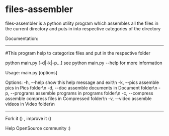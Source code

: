 # files-assembler
files-assembler is a python utility program which assembles all the files in the current directory and puts in into respective categories of the directory 

Documentation:
*****************************************************************************************************************************

#This program help to categorize files and put in the respective folder 

python main.py [-d|-k|-p...] see python main.py --help for more information 

Usage: main.py [options]

Options:
  -h, --help      show this help message and exit\n
  -k, --pics      assemble pics in Pics folder\n
  -d, --doc       assemble documents in Document folder\n
  -p, --programs  assemble programs in programs folder\n
  -c, --compress  assemble compress files in Compressed folder\n
  -v, --video     assemble videos in Video folder\n


****************************************************************************************************************************
Fork it () , improve it ()

Help OpenSource community :) 
